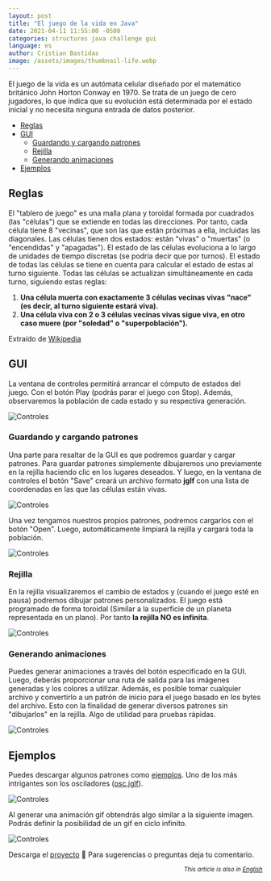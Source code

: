 ```yaml
---
layout: post
title: "El juego de la vida en Java"
date: 2021-04-11 11:55:00 -0500
categories: structures java challenge gui
language: es
author: Cristian Bastidas
image: /assets/images/thumbnail-life.webp
---
```

El juego de la vida es un autómata celular diseñado por el matemático británico John Horton Conway en 1970. Se trata de un juego de cero jugadores, lo que indica que su evolución está determinada por el estado inicial y no necesita ninguna entrada de datos posterior.

- [Reglas](#reglas)
- [GUI](#gui)
  - [Guardando y cargando patrones](#guardando-y-cargando-patrones)
  - [Rejilla](#rejilla)
  - [Generando animaciones](#generando-animaciones)
- [Ejemplos](#ejemplos)

## Reglas

El "tablero de juego" es una malla plana y toroidal formada por cuadrados (las "células") que se extiende en todas las direcciones. Por tanto, cada célula tiene 8 "vecinas", que son las que están próximas a ella, incluidas las diagonales. Las células tienen dos estados: están "vivas" o "muertas" (o "encendidas" y "apagadas"). El estado de las células evoluciona a lo largo de unidades de tiempo discretas (se podría decir que por turnos). El estado de todas las células se tiene en cuenta para calcular el estado de estas al turno siguiente. Todas las células se actualizan simultáneamente en cada turno, siguiendo estas reglas:

1. **Una célula muerta con exactamente 3 células vecinas vivas "nace" (es decir, al turno siguiente estará viva).**
2. **Una célula viva con 2 o 3 células vecinas vivas sigue viva, en otro caso muere (por "soledad" o "superpoblación").**

Extraído de [Wikipedia](https://es.wikipedia.org/wiki/Juego_de_la_vida)

## GUI

La ventana de controles permitirá arrancar el cómputo de estados del juego. Con el botón Play (podrás parar el juego con Stop). Además, observaremos la población de cada estado y su respectiva generación.

<img src="https://github.com/crixodia/java-game-of-life/raw/master/images/contro-gui.png" alt="Controles" style="display:block; margin-left: auto; margin-right:auto;">

### Guardando y cargando patrones

Una parte para resaltar de la GUI es que podremos guardar y cargar patrones. Para guardar patrones simplemente dibujaremos uno previamente en la rejilla haciendo clic en los lugares deseados. Y luego, en la ventana de controles el botón "Save" creará un archivo formato **jglf** con una lista de coordenadas en las que las células están vivas.

<img src="https://github.com/crixodia/java-game-of-life/raw/master/images/save-dialog.png" alt="Controles" style="display:block; margin-left: auto; margin-right:auto;">

Una vez tengamos nuestros propios patrones, podremos cargarlos con el botón "Open". Luego, automáticamente limpiará la rejilla y cargará toda la población.

<img src="https://github.com/crixodia/java-game-of-life/raw/master/images/open-dialog.png" alt="Controles" style="display:block; margin-left: auto; margin-right:auto;">

### Rejilla

En la rejilla visualizaremos el cambio de estados y (cuando el juego esté en pausa) podremos dibujar patrones personalizados. El juego está programado de forma toroidal (Similar a la superficie de un planeta representada en un plano). Por tanto **la rejilla NO es infinita**.

<img src="https://github.com/crixodia/java-game-of-life/raw/master/images/grid-gui.png" alt="Controles" style="display:block; margin-left: auto; margin-right:auto;">

### Generando animaciones

Puedes generar animaciones a través del botón especificado en la GUI. Luego, deberás proporcionar una ruta de salida para las imágenes generadas y los colores a utilizar. Además, es posible tomar cualquier archivo y convertirlo a un patrón de inicio para el juego basado en los bytes del archivo. Esto con la finalidad de generar diversos patrones sin "dibujarlos" en la rejilla. Algo de utilidad para pruebas rápidas.

<img src="https://github.com/crixodia/java-game-of-life/raw/master/images/GIF_dialog.png" alt="Controles" style="display:block; margin-left: auto; margin-right:auto;">

## Ejemplos

Puedes descargar algunos patrones como [ejemplos](https://github.com/crixodia/java-game-of-life/blob/master/examples/). Uno de los más intrigantes son los osciladores ([osc.jglf](https://github.com/crixodia/java-game-of-life/blob/master/examples/osc.jglf)).

<img src="https://github.com/crixodia/java-game-of-life/raw/master/images/grid-gif.gif" alt="Controles" style="display:block; margin-left: auto; margin-right:auto;">

Al generar una animación gif obtendrás algo similar a la siguiente imagen. Podrás definir la posibilidad de un gif en ciclo infinito.

<img src="https://github.com/crixodia/java-game-of-life/raw/master/examples/GIFgen/Profile_Life_NFT/animation.gif" alt="Controles" style="display:block; margin-left: auto; margin-right:auto;">

Descarga el [proyecto](https://github.com/crixodia/java-game-of-life) 🧐 Para sugerencias o preguntas deja tu comentario.

<div style="margin-left: auto; text-align:right;">
<i><small>
This article is also in <a href="{{ site.baseurl }}{% link en/_posts/2021-04-11-java-game-of-life.markdown %}">English</a>
</small></i>
</div>
